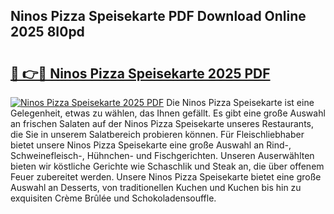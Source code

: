 ## Ninos Pizza Speisekarte PDF Download Online 2025 8I0pd

# <h2><a href="http://gccqkag.nevu.top/?p=Ninos+Pizza+Speisekarte">🔗 👉🔴 Ninos Pizza Speisekarte 2025 PDF</a></h2>

[![Ninos Pizza Speisekarte 2025 PDF](https://i.imgur.com/dBaPXMq.png)](http://gccqkag.nevu.top/?p=Ninos+Pizza+Speisekarte)
Die Ninos Pizza Speisekarte ist eine Gelegenheit, etwas zu wählen, das Ihnen gefällt. Es gibt eine große Auswahl an frischen Salaten auf der Ninos Pizza Speisekarte unseres Restaurants, die Sie in unserem Salatbereich probieren können. Für Fleischliebhaber bietet unsere Ninos Pizza Speisekarte eine große Auswahl an Rind-, Schweinefleisch-, Hühnchen- und Fischgerichten. Unseren Auserwählten bieten wir köstliche Gerichte wie Schaschlik und Steak an, die über offenem Feuer zubereitet werden. Unsere Ninos Pizza Speisekarte bietet eine große Auswahl an Desserts, von traditionellen Kuchen und Kuchen bis hin zu exquisiten Crème Brûlée und Schokoladensouffle.
